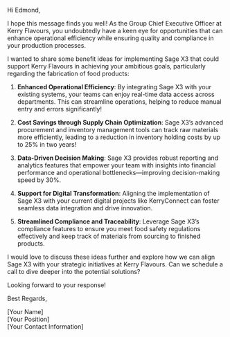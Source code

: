 Hi Edmond,

I hope this message finds you well! As the Group Chief Executive Officer at Kerry Flavours, you undoubtedly have a keen eye for opportunities that can enhance operational efficiency while ensuring quality and compliance in your production processes.

I wanted to share some benefit ideas for implementing Sage X3 that could support Kerry Flavours in achieving your ambitious goals, particularly regarding the fabrication of food products:

1. **Enhanced Operational Efficiency**: By integrating Sage X3 with your existing systems, your teams can enjoy real-time data access across departments. This can streamline operations, helping to reduce manual entry and errors significantly!

2. **Cost Savings through Supply Chain Optimization**: Sage X3’s advanced procurement and inventory management tools can track raw materials more efficiently, leading to a reduction in inventory holding costs by up to 25% in two years!

3. **Data-Driven Decision Making**: Sage X3 provides robust reporting and analytics features that empower your team with insights into financial performance and operational bottlenecks—improving decision-making speed by 30%.

4. **Support for Digital Transformation**: Aligning the implementation of Sage X3 with your current digital projects like KerryConnect can foster seamless data integration and drive innovation.

5. **Streamlined Compliance and Traceability**: Leverage Sage X3’s compliance features to ensure you meet food safety regulations effectively and keep track of materials from sourcing to finished products.

I would love to discuss these ideas further and explore how we can align Sage X3 with your strategic initiatives at Kerry Flavours. Can we schedule a call to dive deeper into the potential solutions? 

Looking forward to your response!

Best Regards,

[Your Name]  
[Your Position]  
[Your Contact Information] 
```
